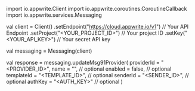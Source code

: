 import io.appwrite.Client
import io.appwrite.coroutines.CoroutineCallback
import io.appwrite.services.Messaging

val client = Client()
    .setEndpoint("https://cloud.appwrite.io/v1") // Your API Endpoint
    .setProject("<YOUR_PROJECT_ID>") // Your project ID
    .setKey("<YOUR_API_KEY>") // Your secret API key

val messaging = Messaging(client)

val response = messaging.updateMsg91Provider(
    providerId = "<PROVIDER_ID>",
    name = "<NAME>", // optional
    enabled = false, // optional
    templateId = "<TEMPLATE_ID>", // optional
    senderId = "<SENDER_ID>", // optional
    authKey = "<AUTH_KEY>" // optional
)

